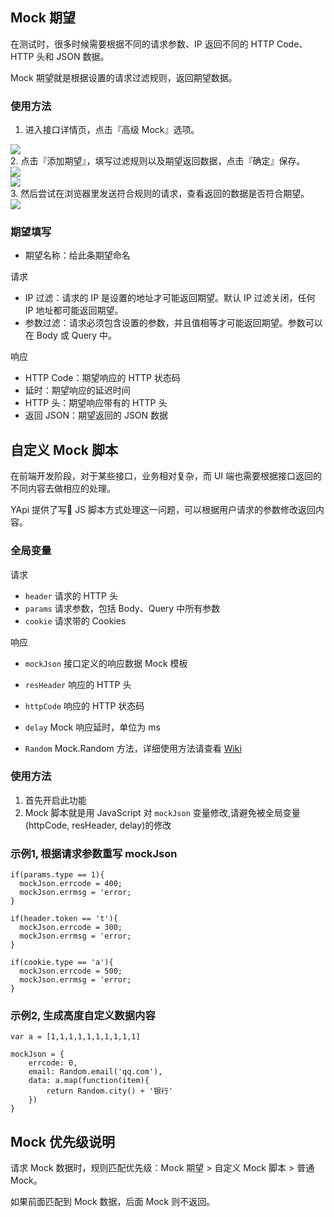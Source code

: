 ## Mock 期望
在测试时，很多时候需要根据不同的请求参数、IP 返回不同的 HTTP Code、HTTP 头和 JSON 数据。

Mock 期望就是根据设置的请求过滤规则，返回期望数据。

### 使用方法
1. 进入接口详情页，点击『高级 Mock』选项。
<div class="doc-img-wrapper"><img class="doc-img-r" src="./images/usage/adv-mock-case1.png"/></div>
2. 点击『添加期望』，填写过滤规则以及期望返回数据，点击『确定』保存。
<div class="doc-img-wrapper"><img class="doc-img-r" src="./images/usage/adv-mock-case3.png"/></div>
<div class="doc-img-wrapper"><img class="doc-img-r" src="./images/usage/adv-mock-case4.png"/></div>
3. 然后尝试在浏览器里发送符合规则的请求，查看返回的数据是否符合期望。
<div class="doc-img-wrapper"><img class="doc-img-r" src="./images/usage/adv-mock-case5.png"/></div>

### 期望填写
* 期望名称：给此条期望命名

请求

* IP 过滤：请求的 IP 是设置的地址才可能返回期望。默认 IP 过滤关闭，任何 IP 地址都可能返回期望。
* 参数过滤：请求必须包含设置的参数，并且值相等才可能返回期望。参数可以在 Body 或 Query 中。

响应

* HTTP Code：期望响应的 HTTP 状态码
* 延时：期望响应的延迟时间
* HTTP 头：期望响应带有的 HTTP 头
* 返回 JSON：期望返回的 JSON 数据


## 自定义 Mock 脚本
在前端开发阶段，对于某些接口，业务相对复杂，而 UI 端也需要根据接口返回的不同内容去做相应的处理。

YApi 提供了写 JS 脚本方式处理这一问题，可以根据用户请求的参数修改返回内容。

### 全局变量
请求

- `header` 请求的 HTTP 头
- `params` 请求参数，包括 Body、Query 中所有参数
- `cookie` 请求带的 Cookies

响应

- `mockJson` 
  接口定义的响应数据 Mock 模板

- `resHeader` 
响应的 HTTP 头

- `httpCode` 
响应的 HTTP 状态码

- `delay` 
Mock 响应延时，单位为 ms

- `Random` 
Mock.Random 方法，详细使用方法请查看 <a href="https://github.com/nuysoft/Mock/wiki/Mock.Random">Wiki</a>

### 使用方法
1. 首先开启此功能
2. Mock 脚本就是用 JavaScript 对 `mockJson` 变量修改,请避免被全局变量(httpCode, resHeader, delay)的修改


### 示例1, 根据请求参数重写 mockJson
```
if(params.type == 1){
  mockJson.errcode = 400;
  mockJson.errmsg = 'error;
}

if(header.token == 't'){
  mockJson.errcode = 300;
  mockJson.errmsg = 'error;
}

if(cookie.type == 'a'){
  mockJson.errcode = 500;
  mockJson.errmsg = 'error;
}

```

### 示例2, 生成高度自定义数据内容
```
var a = [1,1,1,1,1,1,1,1,1,1]

mockJson = {
    errcode: 0,
    email: Random.email('qq.com'),
    data: a.map(function(item){
        return Random.city() + '银行'
    })
}

```

## Mock 优先级说明
请求 Mock 数据时，规则匹配优先级：Mock 期望 > 自定义 Mock 脚本 > 普通 Mock。

如果前面匹配到 Mock 数据，后面 Mock 则不返回。
